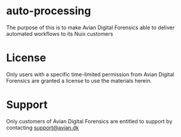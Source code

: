 # auto-processing
The purpose of this is to make Avian Digital Forensics able to deliver automated workflows to its Nuix customers

# License
Only users with a specific time-limited permission from Avian Digital Forensics are granted a license to use the materials herein. 

# Support
Only customers of Avian Digital Forensics are entitled to support by contacting support@avian.dk

